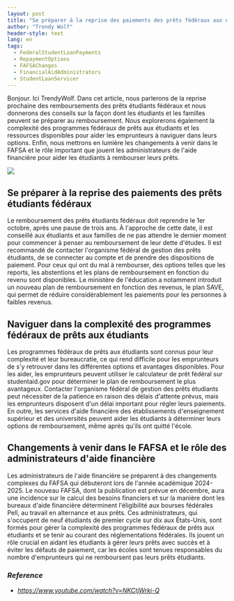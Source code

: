 ```yaml
---
layout: post
title: "Se préparer à la reprise des paiements des prêts fédéraux aux étudiants et s'y retrouver dans les programmes de prêts et les changements apportés au FAFSA"
author: "Trendy Wolf"
header-style: text
lang: en
tags:
  - FederalStudentLoanPayments
  - RepaymentOptions
  - FAFSAChanges
  - FinancialAidAdministrators
  - StudentLoanServicer
---
```


Bonjour. Ici TrendyWolf. Dans cet article, nous parlerons de la reprise prochaine des remboursements des prêts étudiants fédéraux et nous donnerons des conseils sur la façon dont les étudiants et les familles peuvent se préparer au remboursement. Nous explorerons également la complexité des programmes fédéraux de prêts aux étudiants et les ressources disponibles pour aider les emprunteurs à naviguer dans leurs options. Enfin, nous mettrons en lumière les changements à venir dans le FAFSA et le rôle important que jouent les administrateurs de l'aide financière pour aider les étudiants à rembourser leurs prêts.

<img
    src="https://i.ytimg.com/vi/NKCtjWrki-Q/hqdefault.jpg"
/>


## Se préparer à la reprise des paiements des prêts étudiants fédéraux
Le remboursement des prêts étudiants fédéraux doit reprendre le 1er octobre, après une pause de trois ans. À l'approche de cette date, il est conseillé aux étudiants et aux familles de ne pas attendre le dernier moment pour commencer à penser au remboursement de leur dette d'études. Il est recommandé de contacter l'organisme fédéral de gestion des prêts étudiants, de se connecter au compte et de prendre des dispositions de paiement. Pour ceux qui ont du mal à rembourser, des options telles que les reports, les abstentions et les plans de remboursement en fonction du revenu sont disponibles. Le ministère de l'éducation a notamment introduit un nouveau plan de remboursement en fonction des revenus, le plan SAVE, qui permet de réduire considérablement les paiements pour les personnes à faibles revenus.

## Naviguer dans la complexité des programmes fédéraux de prêts aux étudiants
Les programmes fédéraux de prêts aux étudiants sont connus pour leur complexité et leur bureaucratie, ce qui rend difficile pour les emprunteurs de s'y retrouver dans les différentes options et avantages disponibles. Pour les aider, les emprunteurs peuvent utiliser le calculateur de prêt fédéral sur studentaid.gov pour déterminer le plan de remboursement le plus avantageux. Contacter l'organisme fédéral de gestion des prêts étudiants peut nécessiter de la patience en raison des délais d'attente prévus, mais les emprunteurs disposent d'un délai important pour régler leurs paiements. En outre, les services d'aide financière des établissements d'enseignement supérieur et des universités peuvent aider les étudiants à déterminer leurs options de remboursement, même après qu'ils ont quitté l'école.

## Changements à venir dans le FAFSA et le rôle des administrateurs d'aide financière
Les administrateurs de l'aide financière se préparent à des changements complexes du FAFSA qui débuteront lors de l'année académique 2024-2025. Le nouveau FAFSA, dont la publication est prévue en décembre, aura une incidence sur le calcul des besoins financiers et sur la manière dont les bureaux d'aide financière déterminent l'éligibilité aux bourses fédérales Pell, au travail en alternance et aux prêts. Ces administrateurs, qui s'occupent de neuf étudiants de premier cycle sur dix aux États-Unis, sont formés pour gérer la complexité des programmes fédéraux de prêts aux étudiants et se tenir au courant des réglementations fédérales. Ils jouent un rôle crucial en aidant les étudiants à gérer leurs prêts avec succès et à éviter les défauts de paiement, car les écoles sont tenues responsables du nombre d'emprunteurs qui ne remboursent pas leurs prêts étudiants.


### _Reference_
- _https://www.youtube.com/watch?v=NKCtjWrki-Q_

